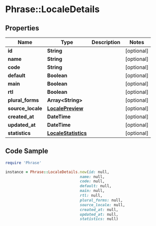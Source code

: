 # Phrase::LocaleDetails

## Properties

Name | Type | Description | Notes
------------ | ------------- | ------------- | -------------
**id** | **String** |  | [optional] 
**name** | **String** |  | [optional] 
**code** | **String** |  | [optional] 
**default** | **Boolean** |  | [optional] 
**main** | **Boolean** |  | [optional] 
**rtl** | **Boolean** |  | [optional] 
**plural_forms** | **Array&lt;String&gt;** |  | [optional] 
**source_locale** | [**LocalePreview**](LocalePreview.md) |  | [optional] 
**created_at** | **DateTime** |  | [optional] 
**updated_at** | **DateTime** |  | [optional] 
**statistics** | [**LocaleStatistics**](LocaleStatistics.md) |  | [optional] 

## Code Sample

```ruby
require 'Phrase'

instance = Phrase::LocaleDetails.new(id: null,
                                 name: null,
                                 code: null,
                                 default: null,
                                 main: null,
                                 rtl: null,
                                 plural_forms: null,
                                 source_locale: null,
                                 created_at: null,
                                 updated_at: null,
                                 statistics: null)
```


